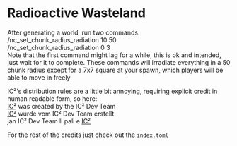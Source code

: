 # Radioactive Wasteland

After generating a world, run two commands:<br>
	/nc_set_chunk_radius_radiation 10 50<br>
	/nc_set_chunk_radius_radiation 0 3<br>
Note that the first command might lag for a while, this is ok and intended, just wait for it to complete. These commands will irradiate everything in a 50 chunk radius except for a 7x7 square at your spawn, which players will be able to move in freely

IC²'s distribution rules are a little bit annoying, requiring explicit credit in human readable form, so here:<br>
[IC²](https://www.industrial-craft.net/) was created by the IC² Dev Team<br>
[IC²](https://www.industrial-craft.net/) wurde vom IC² Dev Team erstellt<br>
jan IC² Dev Team li pali e [IC²](https://www.industrial-craft.net/)

For the rest of the credits just check out the `index.toml`
